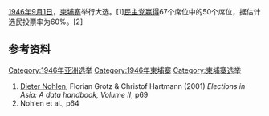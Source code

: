 [1946年](../Page/1946年.md "wikilink")[9月1日](../Page/9月1日.md "wikilink")，[柬埔寨](../Page/柬埔寨.md "wikilink")举行大选。\[1\][民主党赢得](../Page/柬埔寨民主党.md "wikilink")67个席位中的50个席位，据估计选民投票率为60%。\[2\]

## 参考资料

[Category:1946年亚洲选举](https://zh.wikipedia.org/wiki/Category:1946年亚洲选举 "wikilink") [Category:1946年柬埔寨](https://zh.wikipedia.org/wiki/Category:1946年柬埔寨 "wikilink") [Category:柬埔寨选举](https://zh.wikipedia.org/wiki/Category:柬埔寨选举 "wikilink")

1.  [Dieter Nohlen](https://zh.wikipedia.org/wiki/Dieter_Nohlen "wikilink"), Florian Grotz & Christof Hartmann (2001) *Elections in Asia: A data handbook, Volume II*, p69
2.  Nohlen et al., p64